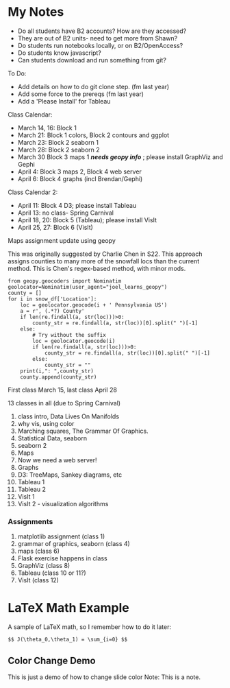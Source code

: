 # My Notes #

* Do all students have B2 accounts? How are they accessed?
 * They are out of B2 units- need to get more from Shawn?
* Do students run notebooks locally, or on B2/OpenAccess?
* Do students know javascript?
* Can students download and run something from git?


To Do:
* Add details on how to do git clone step. (fm last year)
* Add some force to the prereqs (fm last year)
* Add a 'Please Install' for Tableau


Class Calendar:

* March 14, 16: Block 1
* March 21: Block 1 colors, Block 2 contours and ggplot
* March 23: Block 2 seaborn 1
* March 28: Block 2 seaborn 2
* March 30 Block 3 maps 1 ***needs geopy info*** ; please install GraphViz and Gephi
* April 4: Block 3 maps 2, Block 4 web server
* April 6: Block 4 graphs (incl Brendan/Gephi)


Class Calendar 2:

* April 11: Block 4 D3; please install Tableau
* April 13: no class- Spring Carnival
* April 18, 20: Block 5 (Tableau); please install VisIt
* April 25, 27: Block 6 (VisIt)


Maps assignment update using geopy

This was originally suggested by Charlie Chen in S22.  This
approach assigns counties to many more of the snowfall locs
than the current method.  This is Chen's regex-based method,
with minor mods.

```
from geopy.geocoders import Nominatim
geolocator=Nominatim(user_agent="joel_learns_geopy")
county = []
for i in snow_df['Location']:
    loc = geolocator.geocode(i + ' Pennsylvania US')
    a = r', (.*?) County'
    if len(re.findall(a, str(loc)))>0:
        county_str = re.findall(a, str(loc))[0].split(" ")[-1]
    else:
        # Try without the suffix
        loc = geolocator.geocode(i)
        if len(re.findall(a, str(loc)))>0:
            county_str = re.findall(a, str(loc))[0].split(" ")[-1]
        else:
            county_str = ""
    print(i,": ",county_str)
    county.append(county_str)
```


First class March 15, last class April 28

13 classes in all (due to Spring Carnival)


1. class intro, Data Lives On Manifolds
2. why vis, using color
3. Marching squares, The Grammar Of Graphics.
4. Statistical Data, seaborn
5. seaborn 2
6. Maps
7. Now we need a web server!
8. Graphs
9. D3: TreeMaps, Sankey diagrams, etc
10. Tableau 1
11. Tableau 2
12. VisIt 1
13. VisIt 2 - visualization algorithms


### Assignments
1. matplotlib assignment (class 1)
2. grammar of graphics, seaborn (class 4)
4. maps (class 6)
5. Flask exercise happens in class
6. GraphViz (class 8)
7. Tableau (class 10 or 11?)
8. VisIt (class 12)


# LaTeX Math Example

A sample of LaTeX math, so I remember how to do it later:

`$$ J(\theta_0,\theta_1) = \sum_{i=0} $$`


<!-- .slide: data-background="#ff0000" -->
## Color Change Demo ##
This is just a demo of how to change slide color
Note:
This is a note.


